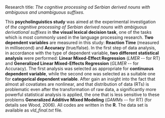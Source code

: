 Research title: *The cognitive processing od Serbian derived nouns with ambiguous and unambiguous suffixes.*

This **psycholinguistics study** was aimed at the experimental investigation of *the cognitive processing of Serbian derived nouns with ambiguous derivational suffixes* in **the visual lexical decision task**, one of the tasks which is most commonly used in the language processing research. **Two dependent variables** are measured in this study: **Reaction Time** (measured in millisecond) and **Accuracy** (true/false). In the first step of data analysis, in accordance with the type of dependent variable, **two different statistical analysis** were performed: **Linear Mixed-Effect Regression** (*LMER* -- for RT) and **Generalized Linear Mixed-Effects Regression** (*GLMER* -- for Accuracy). The first analysis was selected as appropriate for **continuous dependent variable**, while the second one was selected as a suitable one for **categorical dependent variable**. After gain an insight into the fact that almost all covatiates are nonlinear, and that distribution of data (RTs) is problematic even after the transformation of raw data, a significantly more powerful statistical analysis is applied, the one that is less sensitive to these problems **Generalized Additive Mixed Modeling** (*GAMMs* -- for RT) (for details see Wood, 2006). All codes are written in the **R**. The data set is available as *vld_final.txt* file.
